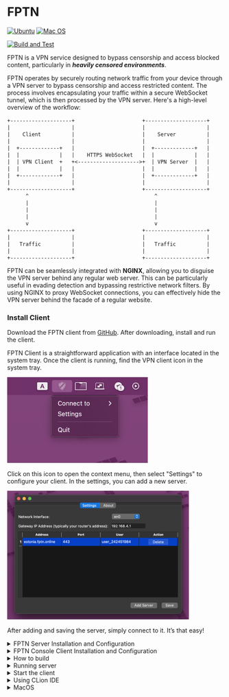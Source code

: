 #  FPTN 

[![Ubuntu](https://img.shields.io/badge/Ubuntu-E95420?style=for-the-badge\&logo=ubuntu\&logoColor=white)](https://github.com/batchar2/fptn/releases)
[![Mac OS](https://img.shields.io/badge/mac%20os-000000?style=for-the-badge\&logo=macos\&logoColor=F0F0F0)](https://github.com/batchar2/fptn/releases)
<!--
[![Windows](https://img.shields.io/badge/Windows-0078D6?style=for-the-badge\&logo=windows\&logoColor=white)](https://github.com/batchar2/fptn/releases)
-->
[![Build and Test](https://github.com/batchar2/fptn/actions/workflows/main.yml/badge.svg)](https://github.com/batchar2/fptn/actions/workflows/main.yml)

FPTN is a VPN service designed to bypass censorship and access blocked content, particularly in ***heavily censored environments***.

FPTN operates by securely routing network traffic from your device through a VPN server to bypass censorship and access restricted content. The process involves encapsulating your traffic within a secure WebSocket tunnel, which is then processed by the VPN server. Here's a high-level overview of the workflow:

```
+--------------------+                      +--------------------+
|                    |                      |                    |
|    Client          |                      |    Server          |
|                    |                      |                    |
|  +-------------+   |                      |  +-------------+   |
|  |             |   |    HTTPS WebSocket   |  |             |   |
|  | VPN Client  +   +<-------------------->+  | VPN Server  |   |
|  |             |   |                      |  |             |   |
|  +-------------+   |                      |  +-------------+   |
|                    |                      |                    |
+--------------------+                      +--------------------+
      ^                                         ^
      |                                         |
      |                                         |
      |                                         |
      v                                         v
+--------------------+                      +--------------------+
|                    |                      |                    |
|   Traffic          |                      |   Traffic          |
|                    |                      |                    |
+--------------------+                      +--------------------+
```

FPTN can be seamlessly integrated with **NGINX**, allowing you to disguise the VPN server behind any regular web server. This can be particularly useful in evading detection and bypassing restrictive network filters. By using NGINX to proxy WebSocket connections, you can effectively hide the VPN server behind the facade of a regular website.




### Install Client

Download the FPTN client from [GitHub](https://github.com/batchar2/fptn/releases). After downloading, install and run the client.

FPTN Client is a straightforward application with an interface located in the system tray. 
Once the client is running, find the VPN client icon in the system tray.

<img src="docs/client.png" alt="Application" height="200"/>

Click on this icon to open the context menu, then select "Settings" to configure your client. In the settings, you can add a new server.

<img src="docs/settings.png" alt="Settings" height="300"/>

After adding and saving the server, simply connect to it. It’s that easy!

<details>
  <summary>FPTN Server Installation and Configuration</summary>

##### Step 1: Download FPTN from GitHub
Download the FPTN server DEB package for your architecture (x86_64 or arm64) from [GitHub](https://github.com/batchar2/fptn/releases).

##### Step 2: Install the DEB Package

To install the FPTN server DEB package, consider your processor architecture (ADM or ARM). Run the following command in the terminal:

```bash
sudo apt install -f /path/to/fptn-server.deb 
```

##### Step 3: Generate sertificate

Navigate to the /etc/fptn/ directory:
```bash
cd /etc/fptn/
```

Generate the required keys using OpenSSL:

```bash
openssl genrsa -out server.key 2048
openssl req -new -x509 -key server.key -out server.crt -days 365
openssl rsa -in server.key -pubout -out server.pub
```

##### Step 4: Configure the Server

Open the server configuration file /etc/fptn/server.conf and set it up as follows:

```bash
# Configuration for fptn server

OUT_NETWORK_INTERFACE=eth0

# KEYS
SERVER_KEY=server.key
SERVER_CRT=server.crt
SERVER_PUB=server.pub

PORT=443
TUN_INTERFACE_NAME=fptn0

LOG_FILE=/var/log/fptn-server.log
```

Configuration File Fields
- `OUT_NETWORK_INTERFACE` Specifies the network interface that the server will use for outgoing traffic (e.g., eth0 for Ethernet). Ensure this is set to the correct network interface on your system.
- `SERVER_KEY` The filename of the private key for the server. This key is used for encrypting and signing communications.
- `SERVER_CRT` The filename of the server's SSL certificate. This certificate is used to establish a secure connection between the server and clients.
- `SERVER_PUB` The filename of the public key derived from the private key. This is used by clients to verify the server's identity.
- `PORT` The port number on which the server will listen for incoming connections (e.g., 443). Ensure this port is open and not in use by other services.
- `TUN_INTERFACE_NAME` The name of the virtual network interface used by the VPN (e.g., fptn0). This interface is used for tunneling VPN traffic.
- `LOG_FILE` The path to the log file where server logs will be written (e.g., /var/log/fptn-server.log). This file is useful for troubleshooting and monitoring server activity.

##### Step 5: Add User

Before restarting the server, add a user with bandwidth limits. Use the following command:

```bash
sudo fptn-passwd --add-user user10 --bandwidth 30
```

This command adds a user named user10 and sets a bandwidth limit of 30 MB for this user.

##### Step 7: Start the Server

To start the server, use the following command:
```bash
sudo systemctl start fptn-server
```

Check the server status with:
```bash

sudo systemctl status fptn-server
```

</details>

<details>
  <summary>FPTN Console Client Installation and Configuration</summary>  

### Step 1. Download the FPTN client-cli from [GitHub](https://github.com/batchar2/fptn/releases)

Download the FPTN client DEB package for your architecture (x86_64 or arm64) from [GitHub](https://github.com/batchar2/fptn/releases).


##### Step 2: Install the DEB Package

To install the FPTN client DEB package, run the following command in the terminal:
```bash
sudo apt install -f /path/to/fptn-client-cli.deb 
```

##### Step 3. Run in Command Line
Using the user credentials created in the previous step, try to connect via the command line:

```bash
fptn-client-cli  --vpn-server-ip=<server-ip> --vpn-server-port=443 --out-network-interface=<network-interface-e.g.-eth0> --username=<username> --password=<password>
```

Replace `<server-ip>`, `<network-interface-e.g.-eth0>`, `<username>`, and `<password>` with your specific values.

*In some situations, you may need to specify your network gateway IP (e.g., router IP) using the `--gateway-ip` option when the client cannot automatically detect it.*

##### Step 4 (Optional): Configure the Client

You can run fptn-client as a systemd service. To do this, open the client configuration file at `/etc/fptn-client/client.conf` and set it up as follows:

```bash
# Configuration for fptn client
USERNAME=
PASSWORD=
NETWORK_INTERFACE=
VPN_SERVER_IP=
VPN_SERVER_PORT=443
GATEWAY_IP=
```

Configuration File Fields:
- `USERNAME` The username for authentication with the VPN server.
- `PASSWORD` The password associated with the username for VPN authentication.
NETWORK_INTERFACE The network interface on the client device to be used for VPN connections (e.g., eth0 or wlan0).
- `VPN_SERVER_IP` The IP address of the VPN server to connect to.
- `VPN_SERVER_PORT` The port number for the VPN server connection (default is 443).
- `GATEWAY_IP` The IP address of the gateway for the VPN connection (your router's address)

##### Step 4: Start the Client Service

To start the FPTN client service, use the following command:
```bash
sudo systemctl start fptn-client
```

Check the client service status with:

```bash
sudo systemctl status fptn-client
```

Logs for the client service will be written to the system journal. You can view logs with:
```bash
journalctl -u fptn-client
```

</details>




  
<details>
  <summary>How to build</summary>
1. Install Conan (version 2.3.2):

```
pip install conan==2.3.2
sudo apt install gcc g++ cmake pkg-config
```

  

2. Detect and configure Conan profile:

```
conan profile detect --force
```

  
3. Install dependencies, build and install:


Console version

```bash
git submodule update --init --recursive 
conan install . --output-folder=build --build=missing  -s compiler.cppstd=17 --settings build_type=Release
cd build
# only linux & macos
cmake .. -DCMAKE_TOOLCHAIN_FILE=conan_toolchain.cmake -DCMAKE_BUILD_TYPE=Release
# only windows 
cmake .. -G "Visual Studio 17 2022" -DCMAKE_TOOLCHAIN_FILE="conan_toolchain.cmake" -DCMAKE_BUILD_TYPE=Release
cmake --build . --config Release
ctest
# to install in system
make install
```

Or GUI version



<details>
  <summary>For build on Ubuntu, install the following packages:</summary>

```bash
sudo apt-get update
sudo apt-get install -y libx11-dev libx11-xcb-dev libfontenc-dev libice-dev libsm-dev libxau-dev libxaw7-dev \
libxcomposite-dev libxcursor-dev libxdamage-dev libxfixes-dev libxi-dev libxinerama-dev libxkbfile-dev \
libxmuu-dev libxrandr-dev libxrender-dev libxres-dev libxss-dev libxtst-dev libxv-dev libxxf86vm-dev \
libxcb-glx0-dev libxcb-render0-dev libxcb-render-util0-dev libxcb-xkb-dev libxcb-icccm4-dev libxcb-image0-dev \
libxcb-keysyms1-dev libxcb-randr0-dev libxcb-shape0-dev libxcb-sync-dev libxcb-xfixes0-dev libxcb-xinerama0-dev \
libxcb-dri3-dev uuid-dev libxcb-cursor-dev libxcb-dri2-0-dev libxcb-dri3-dev libxcb-present-dev libxcb-composite0-dev \
libxcb-ewmh-dev libxcb-res0-dev libxcb-util-dev pkg-config libgl-dev libgl1-mesa-dev
```

</details>

```bash
git submodule update --init --recursive

# Need a manual installation list of dependencies for Ubuntu.
conan install . --output-folder=build --build=missing  -s compiler.cppstd=17 -o with_gui_client=True --settings build_type=Release

cd build
# only linux & macos
cmake .. -DCMAKE_TOOLCHAIN_FILE=conan_toolchain.cmake -DCMAKE_BUILD_TYPE=Release
# only windows 
cmake .. -G "Visual Studio 17 2022" -DCMAKE_TOOLCHAIN_FILE="conan_toolchain.cmake" -DCMAKE_BUILD_TYPE=Release
cmake --build . --config Release
ctest
# to install in system
make install
```

After that you can build deb (only on ubuntu)

```bash
cmake --build . --config Release --target build-deb
# or with UI
cmake --build . --config Release --target build-deb-gui
```

or build MacOS installer

```bash
cmake --build . --config Release --target build-pkg
```

or build Windows installer

```bash
cmake --build . --target build-installer
```

</details>


<details>
  <summary>Running server</summary>

1. Generate sertificate

```
mkdir keys
cd keys
openssl genrsa -out server.key 2048
openssl req -new -x509 -key server.key -out server.crt -days 365
openssl rsa -in server.key -pubout -out server.pub
cd ..
```

2. Create users

To add a new user to the VPN server with a specified bandwidth limit, use the following command:

```
sudo fptn-passwd --add-user user10 --bandwidth 30
```

Options:
- `--add-user`: The username for the new user. Example: user10.
- `--bandwidth`: The bandwidth limit for the user in megabits per second (Mbps). Example: 30.

3. Start the Server:
    
To start the server, use:

```
sudo fptn-server --server-crt=keys/server.crt --server-key=keys/server.key --out-network-interface=eth0 --server-pub=keys/server.pub
``` 

Options:
- `--server-crt`: Path to the server certificate file. Example: keys/server.crt.
- `--server-key`: Path to the server private key file. Example: keys/server.key.
- `--out-network-interface`: The network interface to use for outbound traffic. Example: eth0.
- `--server-pub`: Path to the server public key file. Example: keys/server.pub.
</details>


<details>
  <summary>Start the client</summary>  

To start the client, use the following command:

```
fptn-client --out-network-interface=en0  --vpn-server-ip="SERVERIP" --vpn-server-port=443 --username=USERNAME --password=PASSWORD
```

Options:
-  `--vpn-server-ip`: The IP address of the VPN server you want to connect to. Example: "170.64.148.142".
-  `--out-network-interface`: The network interface to use for outbound traffic. Example: en0 (typically used for Ethernet or Wi-Fi on macOS).
-  `--username`: The username for VPN authentication. Example: user10.
-  `--password`: The password for VPN authentication. Example: user10.

</details>


<details>
  <summary>Using CLion IDE</summary>
  
Run the following command in the project folder:

```
conan install . --output-folder=cmake-build-debug --build=missing -s compiler.cppstd=17 -o with_gui_client=True --settings build_type=Debug
cd cmake-build-debug/
cmake .. -DCMAKE_TOOLCHAIN_FILE=conan_toolchain.cmake -DCMAKE_BUILD_TYPE=Debug
```

Open the project in CLion. After opening the project, the "Open Project Wizard" will appear automatically. You need to add the following CMake option:

```
-DCMAKE_TOOLCHAIN_FILE=conan_toolchain.cmake
```

</details>

<details>
  <summary>MacOS</summary>
  
Solution: https://github.com/ntop/n2n/issues/773

- Download https://github.com/Tunnelblick/Tunnelblick/tree/master/third_party/tap-notarized.kext
- Download https://github.com/Tunnelblick/Tunnelblick/tree/master/third_party/tun-notarized.kext
- Change the name to tap.kext and tap.kext,
- Copy to /Library/Extensions
- add net.tunnelblick.tap.plist and net.tunnelblick.tun.plist to /Library/LaunchDaemons/

``` 
#net.tunnelblick.tap.plist
<?xml version="1.0" encoding="UTF-8"?>
  <!DOCTYPE plist PUBLIC "-//Apple//DTD PLIST 1.0//EN" "http://www.apple.com/DTDs/PropertyList-1.0.dtd">
  <plist version="1.0">
  <dict>
      <key>Label</key>
      <string>net.tunnelblick.tap</string>
      <key>ProgramArguments</key>
      <array>
          <string>/sbin/kextload</string>
          <string>/Library/Extensions/tap.kext</string>
      </array>
      <key>KeepAlive</key>
      <false/>
      <key>RunAtLoad</key>
      <true/>
      <key>UserName</key>
      <string>root</string>
  </dict>
  </plist>
   #net.tunnelblick.tun.plist
  <?xml version="1.0" encoding="UTF-8"?>
  <!DOCTYPE plist PUBLIC "-//Apple//DTD PLIST 1.0//EN" "http://www.apple.com/DTDs/PropertyList-1.0.dtd">
  <plist version="1.0">
  <dict>
      <key>Label</key>
      <string>net.tunnelblick.tun</string>
      <key>ProgramArguments</key>
      <array>
          <string>/sbin/kextload</string>
          <string>/Library/Extensions/tun.kext</string>
      </array>
      <key>KeepAlive</key>
      <false/>
      <key>RunAtLoad</key>
      <true/>
      <key>UserName</key>
      <string>root</string>
  </dict>
</plist>
````

Run sudo kextload /Library/Extensions/tap.kext in the terminal
restart Mac after allowing the security check.


</details>

